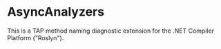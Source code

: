 # AsyncAnalyzers
This is a TAP method naming diagnostic extension for the .NET Compiler Platform ("Roslyn").
